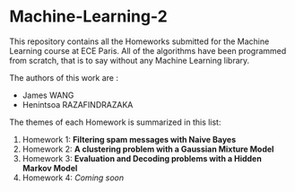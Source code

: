 # Machine-Learning-2



This repository contains all the Homeworks submitted for the Machine Learning course at ECE Paris. All of the algorithms have been programmed from scratch, that is to say without any Machine Learning library.

The authors of this work are :

- James WANG
- Henintsoa RAZAFINDRAZAKA



The themes of each Homework is summarized in this list:

1. Homework 1: **Filtering spam messages with Naive Bayes**
2. Homework 2: **A clustering problem with a Gaussian Mixture Model**
3. Homework 3: **Evaluation and Decoding problems with a Hidden Markov Model**
4. Homework 4: *Coming soon*

